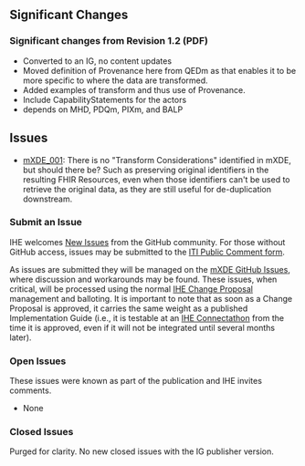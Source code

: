 
## Significant Changes

### Significant changes from Revision 1.2 (PDF)

- Converted to an IG, no content updates
- Moved definition of Provenance here from QEDm as that enables it to be more specific to where the data are transformed.
- Added examples of transform and thus use of Provenance.
- Include CapabilityStatements for the actors
- depends on MHD, PDQm, PIXm, and BALP

## Issues

- [mXDE_001](https://github.com/IHE/ITI.mXDE/issues/1): There is no "Transform Considerations" identified in mXDE, but should there be? Such as preserving original identifiers in the resulting FHIR Resources, even when those identifiers can't be used to retrieve the original data, as they are still useful for de-duplication downstream.

### Submit an Issue

IHE welcomes [New Issues](https://github.com/IHE/ITI.mXDE/issues/new/choose) from the GitHub community.
For those without GitHub access, issues may be submitted to the [ITI Public Comment form](https://www.ihe.net/ITI_Public_Comments/).

As issues are submitted they will be managed on the [mXDE GitHub Issues](https://github.com/IHE/ITI.mXDE/issues), where discussion and workarounds may be found. These issues, when critical, will be processed using the normal [IHE Change Proposal](https://wiki.ihe.net/index.php/Category:CPs) management and balloting.
It is important to note that as soon as a Change Proposal is approved, it carries the same weight as a published Implementation Guide (i.e., it is testable at an [IHE Connectathon](https://www.ihe.net/participate/connectathon/) from the time it is approved, even if it will not be integrated until several months later).

### Open Issues

These issues were known as part of the publication and IHE invites comments.

- None

### Closed Issues

Purged for clarity. No new closed issues with the IG publisher version.
